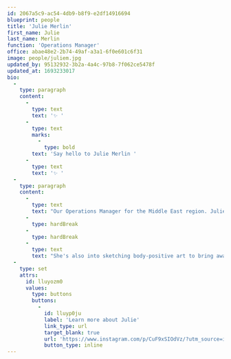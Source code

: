 ```yaml
---
id: 2067a5c9-ac54-4db9-b8f9-e2df14916694
blueprint: people
title: 'Julie Merlin'
first_name: Julie
last_name: Merlin
function: 'Operations Manager'
office: abae48e2-2b74-49af-a3a1-6f0e601c6f31
image: people/juliem.jpg
updated_by: 95132932-3b2a-4a4c-97b8-7f062ce5478f
updated_at: 1693233017
bio:
  -
    type: paragraph
    content:
      -
        type: text
        text: '✨ '
      -
        type: text
        marks:
          -
            type: bold
        text: 'Say hello to Julie Merlin '
      -
        type: text
        text: '✨ '
  -
    type: paragraph
    content:
      -
        type: text
        text: "Our Operations Manager for the Middle East region. Julie enjoys wearing multiple hats in her day-to-day at work. When she isn't working, you can find her cooking up a storm in the kitchen using her mum's recipes!"
      -
        type: hardBreak
      -
        type: hardBreak
      -
        type: text
        text: "She's also into sketching body-positive art to bring awareness to the acceptance, celebration and self-love of diverse body shapes and sizes!"
  -
    type: set
    attrs:
      id: lluyozm0
      values:
        type: buttons
        buttons:
          -
            id: lluyp0ju
            label: 'Learn more about Julie'
            link_type: url
            target_blank: true
            url: 'https://www.instagram.com/p/CuF9xSIOdVz/?utm_source=ig_web_copy_link&igshid=MzRlODBiNWFlZA=='
            button_type: inline
---
```

